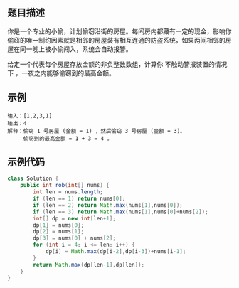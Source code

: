 ## 题目描述
你是一个专业的小偷，计划偷窃沿街的房屋。每间房内都藏有一定的现金，影响你偷窃的唯一制约因素就是相邻的房屋装有相互连通的防盗系统，如果两间相邻的房屋在同一晚上被小偷闯入，系统会自动报警。

给定一个代表每个房屋存放金额的非负整数数组，计算你 不触动警报装置的情况下 ，一夜之内能够偷窃到的最高金额。

## 示例
``` text
输入：[1,2,3,1]
输出：4
解释：偷窃 1 号房屋 (金额 = 1) ，然后偷窃 3 号房屋 (金额 = 3)。
     偷窃到的最高金额 = 1 + 3 = 4 。
```

## 示例代码
``` java
class Solution {
    public int rob(int[] nums) {
        int len = nums.length;
        if (len == 1) return nums[0];
        if (len == 2) return Math.max(nums[1],nums[0]);
        if (len == 3) return Math.max(nums[1],nums[0]+nums[2]);
        int[] dp = new int[len+1];
        dp[1] = nums[0];
        dp[2] = nums[1];
        dp[3] = nums[0] + nums[2];
        for (int i = 4; i <= len; i++) {
            dp[i] = Math.max(dp[i-2],dp[i-3])+nums[i-1];
        }
        return Math.max(dp[len-1],dp[len]);
    }
}
```